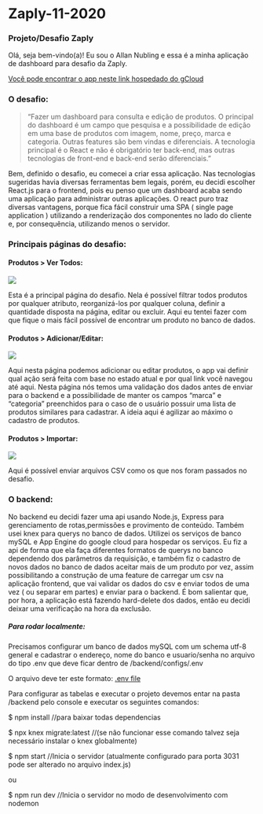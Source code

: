# Zaply-11-2020
### Projeto/Desafio Zaply
Olá, seja bem-vindo(a)! Eu  sou o Allan Nubling e essa é a minha aplicação de dashboard para desafio da Zaply.

[Você pode encontrar o app neste link hospedado do gCloud](https://zaply-295212.rj.r.appspot.com/#/)

### O desafio:
> “Fazer um dashboard para consulta e edição de produtos.
O principal do dashboard é um campo que pesquisa e a possibilidade de edição em uma base de produtos com imagem, nome, preço, marca e categoria. Outras features são bem vindas e diferenciais.
A tecnologia principal é o React e não é obrigatório ter back-end, mas outras tecnologias de front-end e back-end serão diferenciais.”

Bem, definido o desafio, eu comecei a criar essa aplicação. Nas tecnologias sugeridas havia diversas ferramentas bem legais, porém, eu decidi escolher React.js para o frontend, pois eu penso que um dashboard acaba sendo uma aplicação para administrar outras aplicações. O react puro traz diversas vantagens, porque fica fácil construir uma SPA ( single page application ) utilizando a renderização dos componentes no lado do cliente e, por consequência, utilizando menos o servidor.

### Principais páginas do desafio:
#### Produtos > Ver Todos:
![](https://zaply-295212.rj.r.appspot.com/static/media/screenshot1.e1f7d148.png)

Esta é a principal página do desafio. Nela é possível filtrar todos produtos por qualquer atributo, reorganizá-los por qualquer coluna, definir a quantidade disposta na página, editar ou excluir. Aqui eu tentei fazer com que fique o mais fácil possível de encontrar um produto no banco de dados.

#### Produtos > Adicionar/Editar:
![](https://zaply-295212.rj.r.appspot.com/static/media/screenshot2.e976d01c.png)

Aqui nesta página podemos adicionar ou editar produtos, o app vai definir qual ação será feita com base no estado atual e por qual link você navegou até aqui. Nesta página nós temos uma validação dos dados antes de enviar para o backend e a possibilidade de manter os campos “marca” e “categoria” preenchidos para o caso de o usuário possuir uma lista de produtos similares para cadastrar. A ideia aqui é agilizar ao máximo o cadastro de produtos.

#### Produtos > Importar:

![](https://zaply-295212.rj.r.appspot.com/static/media/screenshot3.d9a28861.png)

Aqui é possível enviar arquivos CSV como os que nos foram passados no desafio.


### O backend:

No backend eu decidi fazer uma api usando Node.js, Express para gerenciamento de rotas,permissões e provimento de conteúdo. Também usei knex para querys no banco de dados. 
Utilizei os serviços de banco mySQL e App Engine do google cloud para hospedar os serviços.
Eu fiz a api de forma que ela faça diferentes formatos de querys no banco dependendo dos parâmetros da requisição, e também fiz o cadastro de novos dados no banco de dados aceitar mais de um produto por vez, assim possibilitando a construção de uma feature de carregar um csv na aplicação frontend, que vai validar os dados do csv e enviar todos de uma  vez ( ou separar em partes) e enviar para o backend.
É bom salientar que, por hora, a aplicação está fazendo hard-delete dos dados, então eu decidi deixar uma verificação na hora da exclusão.



##### Para rodar localmente:
Precisamos configurar um banco de dados mySQL com um schema utf-8 general e cadastrar o endereço, nome do banco e usuario/senha no arquivo do tipo .env que deve ficar dentro de /backend/configs/.env

O arquivo deve ter este formato: [.env file](https://github.com/allan-nubling/Zaply-11-2020/blob/env-arquivo/backend/configs/.env)

Para configurar as tabelas e executar o projeto devemos entar na pasta /backend pelo console e executar os seguintes comandos:
 
$ npm install //para baixar todas dependencias

$ npx knex migrate:latest //(se não funcionar esse comando talvez seja necessário instalar o knex globalmente)
 
$ npm start //Inicia o servidor (atualmente configurado para porta 3031 pode ser alterado no arquivo index.js)

ou

$ npm run dev //Inicia o servidor no modo de desenvolvimento com nodemon
 
 
 
